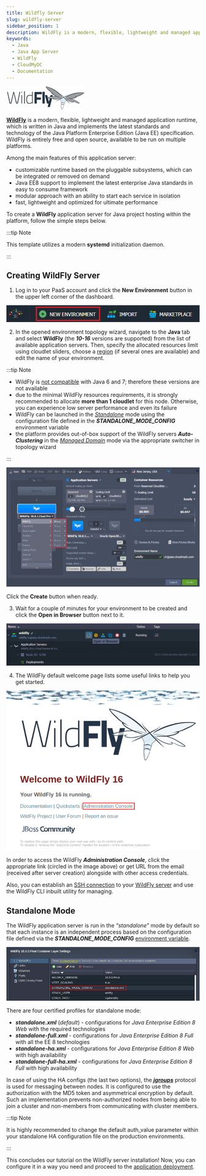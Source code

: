 ```yaml
---
title: Wildfly Server
slug: wildfly-server
sidebar_position: 1
description: WildFly is a modern, flexible, lightweight and managed application runtime, which is written in Java and implements the latest standards and technology of the Java Platform Enterprise Edition (Java EE) specification.
keywords:
  - Java
  - Java App Server
  - WildFly
  - CloudMyDC
  - Documentation
---
```


<!-- ## WildFly Application Server -->

<div style={{
    display: 'grid',
    gridTemplateColumns: '0.15fr 1fr',
    gap: '10px'
}}>
<div>
<div style={{
    display: 'flex',
    alignItems: 'center',
    justifyContent: 'center',
    height: '100%',
}}>

![Locale Dropdown](./img/WildFlyServer/01-wildfly-logo.png)

</div>
</div>
<div>

[**WildFly**](https://cloudmydc.com/) is a modern, flexible, lightweight and managed application runtime, which is written in Java and implements the latest standards and technology of the Java Platform Enterprise Edition (Java EE) specification. WildFly is entirely free and open source, available to be run on multiple platforms.

</div>
</div>

Among the main features of this application server:

- customizable runtime based on the pluggable subsystems, which can be integrated or removed on demand
- Java EE8 support to implement the latest enterprise Java standards in easy to consume framework
- modular approach with an ability to start each service in isolation
- fast, lightweight and optimized for ultimate performance

To create a **WildFly** application server for Java project hosting within the platform, follow the simple steps below.

:::tip Note

This template utilizes a modern **systemd** initialization daemon.

:::

## Creating WildFly Server

1. Log in to your PaaS account and click the **New Environment** button in the upper left corner of the dashboard.

<div style={{
    display:'flex',
    justifyContent: 'center',
    margin: '0 0 1rem 0'
}}>

![Locale Dropdown](./img/WildFlyServer/02-new-environment-button.png)

</div>

2. In the opened environment topology wizard, navigate to the **Java** tab and select **WildFly** (the **_10-16_** versions are supported) from the list of available application servers. Then, specify the allocated resources limit using cloudlet sliders, choose a [region](/environment-management/environment-regions/choosing-a-region) (if several ones are available) and edit the name of your environment.

:::tip Note

- WildFly is [not compatible](https://cloudmydc.com/) with Java 6 and 7; therefore these versions are not available
- due to the minimal WildFly resources requirements, it is strongly recommended to allocate **more than 1 cloudlet** for this node. Otherwise, you can experience low server performance and even its failure
- WildFly can be launched in the [_Standalone_](https://cloudmydc.com/) mode using the configuration file defined in the **_STANDALONE_MODE_CONFIG_** environment variable
- the platform provides out-of-box support of the WildFly servers **_Auto-Clustering_** in the [_Managed Domain_](https://cloudmydc.com/) mode via the appropriate switcher in topology wizard

:::

<div style={{
    display:'flex',
    justifyContent: 'center',
    margin: '0 0 1rem 0'
}}>

![Locale Dropdown](./img/WildFlyServer/03-wildfly-server-topology-wizard.png)

</div>

Click the **Create** button when ready.

3. Wait for a couple of minutes for your environment to be created and click the **Open in Browser** button next to it.

<div style={{
    display:'flex',
    justifyContent: 'center',
    margin: '0 0 1rem 0'
}}>

![Locale Dropdown](./img/WildFlyServer/04-wildfly-open-in-browser.png)

</div>

4. The WildFly default welcome page lists some useful links to help you get started.

<div style={{
    display:'flex',
    justifyContent: 'center',
    margin: '0 0 1rem 0'
}}>

![Locale Dropdown](./img/WildFlyServer/05-wildfly-home-page.png)

</div>

In order to access the WildFly **_Administration Console_**, click the appropriate link (circled in the image above) or get URL from the email (received after server creation) alongside with other access credentials.

Also, you can establish an [SSH connection](/deployment-tools/ssh/ssh-access/overview) to your [WildFly server](https://cloudmydc.com/) and use the WildFly CLI inbuilt utility for managing.

## Standalone Mode

The WildFly application server is run in the _“standalone”_ mode by default so that each instance is an independent process based on the configuration file defined via the **_STANDALONE_MODE_CONFIG_** [environment variable](https://cloudmydc.com/).

<div style={{
    display:'flex',
    justifyContent: 'center',
    margin: '0 0 1rem 0'
}}>

![Locale Dropdown](./img/WildFlyServer/06-wildfly-standalone-config-variable.png)

</div>

There are four certified profiles for standalone mode:

- **_standalone.xml_** (_default_) - configurations for _Java Enterprise Edition 8 Web_ with the required technologies
- **_standalone-full.xml_** - configurations for _Java Enterprise Edition 8 Full_ with all the EE 8 technologies
- **_standalone-ha.xml_** - configurations for _Java Enterprise Edition 8 Web_ with high availability
- **_standalone-full-ha.xml_** - configurations for _Java Enterprise Edition 8 Full_ with high availability

In case of using the HA configs (the last two options), the [**_jgroups_**](https://cloudmydc.com/) protocol is used for messaging between nodes. It is configured to use the authorization with the MD5 token and asymmetrical encryption by default. Such an implementation prevents non-authorized nodes from being able to join a cluster and non-members from communicating with cluster members.

:::tip Note

It is highly recommended to change the default auth_value parameter within your standalone HA configuration file on the production environments.

:::

This concludes our tutorial on the WildFly server installation! Now, you can configure it in a way you need and proceed to the [application deployment](/deployment/deployment-guide).
